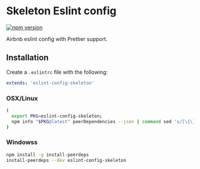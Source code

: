 # Skeleton Eslint config

[![npm version](https://badge.fury.io/js/eslint-config-skeleton.svg)](http://badge.fury.io/js/eslint-config-skeleton)

Airbnb eslint config with Prettier support.

## Installation

Create a `.eslintrc` file with the following:
```yml
extends: 'eslint-config-skeleton'
```

### OSX/Linux
```bash
(
  export PKG=eslint-config-skeleton;
  npm info "$PKG@latest" peerDependencies --json | command sed 's/[\{\},]//g ; s/: /@/g' | xargs npm install --save-dev "$PKG@latest"
)
```

### Windowss
```bash
npm install -g install-peerdeps
install-peerdeps --dev eslint-config-skeleton
```
